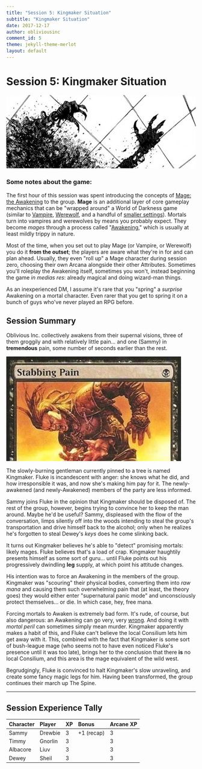```yaml
---
title: "Session 5: Kingmaker Situation"
subtitle: "Kingmaker Situation"
date: 2017-12-17
author: obliviousinc
comment_id: 5
theme: jekyll-theme-merlot
layout: default
---
```


# Session 5: Kingmaker Situation

![Hands](/assets/img/hdr/hands.jpg)

### Some notes about the game:

The first hour of this session was spent introducing the concepts of [Mage: the Awakening](https://whitewolf.fandom.com/wiki/Mage:_The_Awakening) to the group.  **Mage** is an additional layer of core gameplay mechanics that can be "wrapped around" a World of Darkness game (similar to [Vampire](https://whitewolf.fandom.com/wiki/Vampire:_The_Requiem), [Werewolf](https://whitewolf.fandom.com/wiki/Werewolf:_The_Forsaken), and a handful of [smaller settings](https://en.wikipedia.org/wiki/World_of_Darkness#Limited_series_setting)).  Mortals turn into vampires and werewolves by means you probably expect.  They become *mages* through a process called "[Awakening](https://1d4chan.org/wiki/Mage:_The_Awakening#Awakening)," which is usually at least mildly trippy in nature.

Most of the time, when you set out to play Mage (or Vampire, or Werewolf) you do it **from the outset**; the players are aware what they're in for and can plan ahead.  Usually, they even "roll up" a Mage character during session zero, choosing their own Arcana alongside their other Attributes.  Sometimes you'll roleplay the Awakening itself, sometimes you won't, instead beginning the game *in medias res*:  already magical and doing wizard-man things.

As an inexperienced DM, I assume it's rare that you "spring" a *surprise* Awakening on a mortal character.  Even rarer that you get to spring it on a bunch of guys who've never played an RPG before.

## Session Summary

Oblivious Inc. collectively awakens from their supernal visions, three of them groggily and with relatively little pain... and one (Sammy) in **tremendous** pain, some number of seconds earlier than the rest.

![Pain](/assets/img/pain.jpg)

The slowly-burning gentleman currently pinned to a tree is named Kingmaker.  Fluke is incandescent with anger:  she knows what he did, and how irresponsible it was, and now she's making him pay for it.  The newly-awakened (and newly-Awakened) members of the party are less informed.

Sammy joins Fluke in the opinion that Kingmaker should be disposed of.  The rest of the group, however, begins trying to convince her to keep the man around.  Maybe he'd be useful?  Sammy, displeased with the flow of the conversation, limps silently off into the woods intending to steal the group's transportation and drive himself back to the alcohol; only when he realizes he's forgotten to steal Dewey's *keys* does he come slinking back.

It turns out Kingmaker believes he's able to "detect" promising mortals:  likely mages.  Fluke believes that's a load of crap.  Kingmaker haughtily presents himself as some sort of guru... until Fluke points out his progressively dwindling **leg** supply, at which point his attitude changes.

His intention was to force an Awakening in the members of the group.  Kingmaker was "scouring" their physical bodies, converting them into *raw mana* and causing them such overwhelming pain that (at least, the theory goes) they would either enter "supernatural panic mode" and unconsciously protect themselves... or die.  In which case, hey, free mana.

Forcing mortals to Awaken is extremely bad form.  It's rude, of course, but also dangerous:  an Awakening can go very, very [wrong](https://whitewolf.fandom.com/wiki/Banishers).  And doing it with *mortal peril* can sometimes simply mean murder.  Kingmaker apparently makes a habit of this, and Fluke can't believe the local Consilium lets him get away with it.  This, combined with the fact that Kingmaker is some sort of bush-league mage (who seems not to have even noticed Fluke's presence until it was too late), brings her to the conclusion that there **is** no local Consilium, and this area is the mage equivalent of the wild west.

Begrudgingly, Fluke is convinced to halt Kingmaker's slow unraveling, and create some fancy magic legs for him.  Having been transformed, the group continues their march up The Spine.

* * *

## Session Experience Tally

| Character | Player  | XP  | Bonus      | Arcane XP |
|:--------- |:------- |:--- |:---------- |:--------- |
| Sammy     | Drewbie | 3   | +1 (recap) | 3         |
| Timmy     | Gnorlin | 3   |            | 3         |
| Albacore  | Liuv    | 3   |            | 3         |
| Dewey     | Sheil   | 3   |            | 3         |
